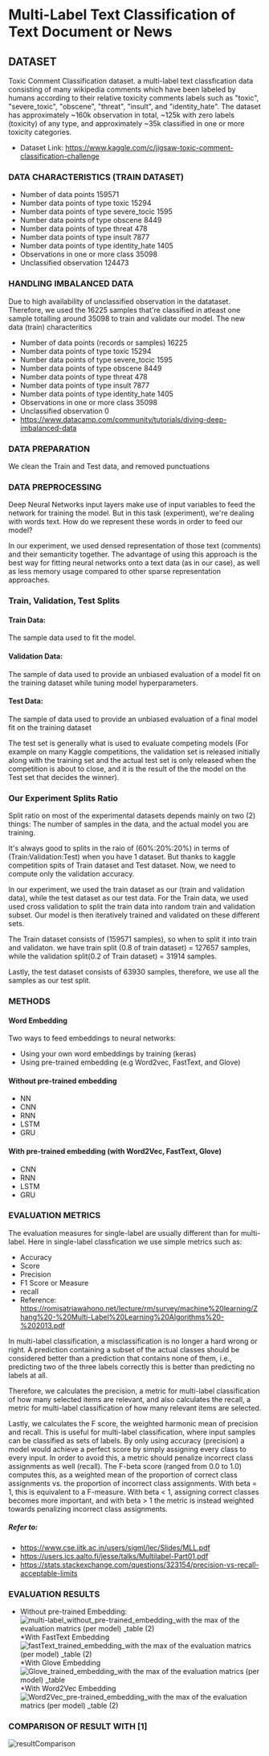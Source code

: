 # Multi-Label Text Classification of Text Document or News

## DATASET
Toxic Comment Classification dataset. a multi-label text classfication data consisting of many wikipedia comments which have been labeled by humans according to their relative toxicity comments labels such as "toxic", "severe_toxic", "obscene", "threat", "insult", and "identity_hate". The dataset has approximately ~160k observation in total, ~125k with zero labels (toxicity) of any type, and approximately ~35k classified in one or more toxicity categories.

* Dataset Link: https://www.kaggle.com/c/jigsaw-toxic-comment-classification-challenge


### DATA CHARACTERISTICS (TRAIN DATASET)
* Number of data points 159571
* Number data points of type toxic 15294
* Number data points of type severe_tocic 1595
* Number data points of type obscene 8449
* Number data points of type threat 478
* Number data points of type insult 7877
* Number data points of type identity_hate 1405
* Observations in one or more class 35098
* Unclassified observation 124473

### HANDLING IMBALANCED DATA
 Due to high availability of unclassified observation in the datataset. Therefore, we used the 16225 samples that're classified in atleast one sample totalling around 35098 to train and validate our model. The new data (train) characteritics
 * Number of data points (records or samples) 16225
 * Number data points of type toxic 15294
 * Number data points of type severe_tocic 1595
 * Number data points of type obscene 8449
 * Number data points of type threat 478
 * Number data points of type insult 7877
 * Number data points of type identity_hate 1405
 * Observations in one or more class 35098
 * Unclassified observation 0
 * https://www.datacamp.com/community/tutorials/diving-deep-imbalanced-data 

### DATA PREPARATION
 We clean the Train and Test data, and removed punctuations
 
 
### DATA PREPROCESSING
Deep Neural Networks input layers make use of input variables to feed the network for training the model. But in this task (experiment), we're dealing with words text. How do we represent these words in order to feed our model?

In our experiment, we used densed representation of those text (comments) and their semanticity together. The advantage of using this approach is the best way for fitting neural networks onto a text data (as in our case), as well as less memory usage compared to other sparse representation approaches.

### Train, Validation, Test Splits

#### Train Data:
The sample data used to fit the model.

#### Validation Data:
The sample of data used to provide an unbiased evaluation of a model fit on the training dataset while tuning model hyperparameters.

#### Test Data:
The sample of data used to provide an unbiased evaluation of a final model fit on the training dataset

The test set is generally what is used to evaluate competing models (For example on many Kaggle competitions, the validation set is released initially along with the training set and the actual test set is only released when the competition is about to close, and it is the result of the the model on the Test set that decides the winner).

### Our Experiment Splits Ratio
Split ratio on most of the experimental datasets depends mainly on two (2) things: The number of samples in the data, and the actual model you are training.

It's always good to splits in the raio of (60%:20%:20%) in terms of (Train:Validation:Test) when you have 1 dataset. But thanks to kaggle competition spits of Train dataset and Test dataset. Now, we need to compute only the validation accuracy.

In our experiment, we used the train dataset as our (train and validation data), while the test dataset as our test data.
For the Train data, we used used cross validation to split the train data into random train and validation subset. Our model is then iteratively trained and validated on these different sets.

The Train dataset consists of (159571 samples), so when to split it into train and validaton. we have train split (0.8 of train dataset) = 127657 samples, while the validation split(0.2 of Train dataset) = 31914 samples.

Lastly, the test dataset consists of 63930 samples, therefore, we use all the samples as our test split.


### METHODS

#### Word Embedding
Two ways to feed embeddings to neural networks:

* Using your own word embeddings by training (keras)
* Using pre-trained embedding (e.g Word2vec, FastText, and Glove)


#### Without pre-trained embedding
* NN
* CNN 
* RNN
* LSTM
* GRU

#### With pre-trained embedding (with Word2Vec, FastText, Glove)
* CNN 
* RNN
* LSTM
* GRU


### EVALUATION METRICS
The evaluation measures for single-label are usually different than for multi-label. Here in single-label classfication we use simple metrics such as: 

* Accuracy
* Score
* Precision
* F1 Score or Measure
* recall
* Reference: https://romisatriawahono.net/lecture/rm/survey/machine%20learning/Zhang%20-%20Multi-Label%20Learning%20Algorithms%20-%202013.pdf

In multi-label classification, a misclassification is no longer a hard wrong or right. A prediction containing a subset of the actual classes should be considered better than a prediction that contains none of them, i.e., predicting two of the three labels correctly this is better than predicting no labels at all.

Therefore, we calculates the precision, a metric for multi-label classification of how many selected items are relevant, and also calculates the recall, a metric for multi-label classification of how many relevant items are selected.

Lastly, we calculates the F score, the weighted harmonic mean of precision and recall. This is useful for multi-label classification, where input samples can be classified as sets of labels. By only using accuracy (precision) a model would achieve a perfect score by simply assigning every class to every input. In order to avoid this, a metric should penalize incorrect class assignments as well (recall). The F-beta score (ranged from 0.0 to 1.0) computes this, as a weighted mean of the proportion of correct class assignments vs. the proportion of incorrect class assignments. With beta = 1, this is equivalent to a F-measure. With beta < 1, assigning correct classes becomes more important, and with beta > 1 the metric is instead weighted towards penalizing incorrect class assignments.

##### Refer to: 
* https://www.cse.iitk.ac.in/users/sigml/lec/Slides/MLL.pdf
* https://users.ics.aalto.fi/jesse/talks/Multilabel-Part01.pdf
* https://stats.stackexchange.com/questions/323154/precision-vs-recall-acceptable-limits

### EVALUATION RESULTS
* Without pre-trained Embedding:
![multi-label_without_pre-trained_embedding_with the max of the evaluation matrics (per model) _table (2)](https://user-images.githubusercontent.com/27901245/59511045-eb59ba00-8ebd-11e9-881f-8c0d94d46e08.png)
*With FastText Embedding
![fastText_trained_embedding_with the max of the evaluation matrics (per model) _table (2)](https://user-images.githubusercontent.com/27901245/59510860-7c7c6100-8ebd-11e9-962f-edc4be895db4.png)
*With Glove Embedding
![Glove_trained_embedding_with the max of the evaluation matrics (per model) _table](https://user-images.githubusercontent.com/27901245/59510944-b5b4d100-8ebd-11e9-898d-f5501bcfcdaa.png)
*With Word2Vec Embedding
![Word2Vec_pre-trained_embedding_with the max of the evaluation matrics (per model) _table (2)](https://user-images.githubusercontent.com/27901245/59510803-4d65ef80-8ebd-11e9-8a6b-f0ff7c5978f6.png)

### COMPARISON OF RESULT WITH [1]
![resultComparison](https://user-images.githubusercontent.com/27901245/59569837-e7818f80-9097-11e9-87c4-c8676d38f31e.PNG)

